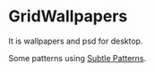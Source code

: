 GridWallpapers
==============

It is wallpapers and psd for desktop.

Some patterns using [Subtle Patterns](http://subtlepatterns.com/).
